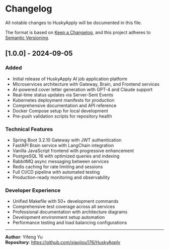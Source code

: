 # Changelog

All notable changes to HuskyApply will be documented in this file.

The format is based on [Keep a Changelog](https://keepachangelog.com/en/1.0.0/),
and this project adheres to [Semantic Versioning](https://semver.org/spec/v2.0.0.html).

## [1.0.0] - 2024-09-05

### Added
- Initial release of HuskyApply AI job application platform
- Microservices architecture with Gateway, Brain, and Frontend services
- AI-powered cover letter generation with GPT-4 and Claude support
- Real-time status updates via Server-Sent Events
- Kubernetes deployment manifests for production
- Comprehensive documentation and API reference
- Docker Compose setup for local development
- Pre-push validation scripts for repository health

### Technical Features
- Spring Boot 3.2.10 Gateway with JWT authentication
- FastAPI Brain service with LangChain integration
- Vanilla JavaScript frontend with progressive enhancement
- PostgreSQL 16 with optimized queries and indexing
- RabbitMQ async messaging between services
- Redis caching for rate limiting and sessions
- Full CI/CD pipeline with automated testing
- Production-ready monitoring and observability

### Developer Experience
- Unified Makefile with 50+ development commands
- Comprehensive test coverage across all services
- Professional documentation with architecture diagrams
- Development environment setup automation
- Performance testing and load balancing configurations

---

**Author**: Yifeng Yu  
**Repository**: https://github.com/xiaojiou176/HuskyApply